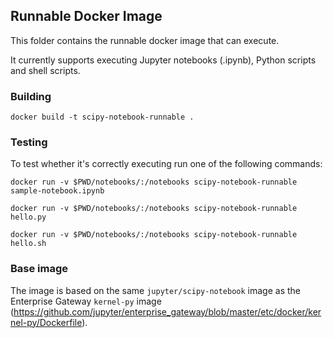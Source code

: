 ## Runnable Docker Image

This folder contains the runnable docker image that can execute.

It currently supports executing Jupyter notebooks (.ipynb), Python scripts and shell scripts.

### Building
`docker build -t scipy-notebook-runnable .`

### Testing

To test whether it's correctly executing run one of the following commands:

`docker run -v $PWD/notebooks/:/notebooks scipy-notebook-runnable sample-notebook.ipynb`

`docker run -v $PWD/notebooks/:/notebooks scipy-notebook-runnable hello.py`

`docker run -v $PWD/notebooks/:/notebooks scipy-notebook-runnable hello.sh`

### Base image

The image is based on the same `jupyter/scipy-notebook` image as the Enterprise Gateway `kernel-py` image (https://github.com/jupyter/enterprise_gateway/blob/master/etc/docker/kernel-py/Dockerfile).